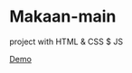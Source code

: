 # Makaan-main
project with HTML &amp; CSS $ JS

<a href="https://mora-abdallah.github.io/Makaan-main/">Demo</a>

